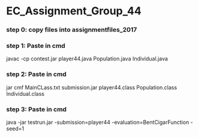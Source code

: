 # EC_Assignment_Group_44

### step 0: copy files into assignmentfiles_2017

### step 1: Paste in cmd
javac -cp contest.jar player44.java Population.java Individual.java

### step 2: Paste in cmd
jar cmf MainCLass.txt submission.jar player44.class Population.class Individual.class

### step 3: Paste in cmd
java -jar testrun.jar -submission=player44 -evaluation=BentCigarFunction -seed=1

